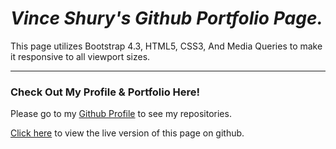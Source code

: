# _Vince Shury's Github Portfolio Page._

This page utilizes Bootstrap 4.3, HTML5, CSS3, And Media Queries to make it responsive to all viewport sizes. 

---

### Check Out My Profile & Portfolio Here!

Please go to my [Github Profile](https://github.com/Vincent440) to see my repositories.

[Click here](https://vincent440.github.io/) to view the live version of this page on github.